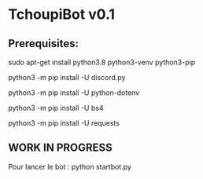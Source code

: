 # TchoupiBot v0.1

## Prerequisites:

sudo apt-get install python3.8 python3-venv python3-pip

python3 -m pip install -U discord.py

python3 -m pip install -U python-dotenv

python3 -m pip install -U bs4

python3 -m pip install -U requests

## WORK IN PROGRESS

Pour lancer le bot :
python startbot.py
